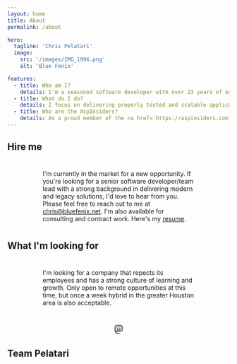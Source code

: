 ```yaml
---
layout: home
title: About
permalink: /about

hero:
  tagline: 'Chris Pelatari'
  image:
    src: '/images/IMG_1996.png'
    alt: 'Blue Fenix'

features:
  - title: Who am I?
    details: I'm a seasoned software developer with over 23 years of experience in delivering full-stack web and desktop applications using .NET technologies, including C# and VB.NET. More recently, I've been working with TypeScript and Node.js, sometimes with an asp.net core backend. I'm also a former Microsoft MVP and a member of the AspInsiders.
  - title: What do I do?
    details: I focus on delivering properly tested and scalable applications that are backed by SQL Server. I have a strong understanding of software development best practices, including object-oriented programming, test-driven development, and continuous integration and deployment.<br/><br/><img src="https://github-readme-stats.vercel.app/api/top-langs/?username=chrispelatari&hide_border=true&layout=compact&hide=perl,php&theme=blue-green" alt="Top Languages" />
  - title: Who are the AspInsiders?
    details: As a proud member of the <a href='https://aspinsiders.com'>AspInsiders</a>, I've had the opportunity to work closely with Microsoft, including being flown out to Microsoft campus in Redmond, WA to help shape the direction of ASP.NET MVC before it was open-sourced. I had the honor of meeting <a href='http://scottgu.com/'>Scott Guthrie</a> and <a href='https://github.com/ahejlsberg'>Anders Hejlsberg</a>, the original designer of C# and TypeScript.<br/><br/>I've also had the pleasure of collaborating with <a href='https://www.hanselman.com/'>Scott Hanselman</a>, <a href='https://bigmachine.io/'>Rob Conery</a> and <a href='https://aspinsiders.com/insiders/'>many others</a>, all of whom are brilliant and kind individuals.
---
```

## Hire me

I'm currently in the market for a new opportunity. If you're looking for a senior software developer/team lead with a strong background in delivering modern and legacy solutions, I'd love to hear from you. Please feel free to reach out to me at <a href="mailto:chris@bluefenix.net">chris@bluefenix.net</a>. I'm also available for consulting and contract work. Here's my <a href="https://chris-jekyll.pelatari.com/Chris_Pelatari_Resume.docx">resume</a>.

## What I'm looking for

I'm looking for a company that repects its employees and has a strong culture of learning and growth. Only open to remote opportunities at this time, but once a week hybrid in the greater Houston area is also acceptable.

<div id="gh" data-login="ChrisPelatari">
  <a href='https://hachyderm.io/@blue_fenix' alt="blue_fenix on Mastodon" rel="me"> <svg xmlns="http://www.w3.org/2000/svg" height="24" width="21" viewBox="0 0 448 512"><path fill="#7f7f7f" d="M433 179.1c0-97.2-63.7-125.7-63.7-125.7-62.5-28.7-228.6-28.4-290.5 0 0 0-63.7 28.5-63.7 125.7 0 115.7-6.6 259.4 105.6 289.1 40.5 10.7 75.3 13 103.3 11.4 50.8-2.8 79.3-18.1 79.3-18.1l-1.7-36.9s-36.3 11.4-77.1 10.1c-40.4-1.4-83-4.4-89.6-54a102.5 102.5 0 0 1 -.9-13.9c85.6 20.9 158.7 9.1 178.8 6.7 56.1-6.7 105-41.3 111.2-72.9 9.8-49.8 9-121.5 9-121.5zm-75.1 125.2h-46.6v-114.2c0-49.7-64-51.6-64 6.9v62.5h-46.3V197c0-58.5-64-56.6-64-6.9v114.2H90.2c0-122.1-5.2-147.9 18.4-175 25.9-28.9 79.8-30.8 103.8 6.1l11.6 19.5 11.6-19.5c24.1-37.1 78.1-34.8 103.8-6.1 23.7 27.3 18.4 53 18.4 175z"/></svg></a>
</div>

## Team Pelatari

<VPTeamMembers :members="family"/>

<style>
.team-title {
  margin-top: 2.5rem;
  margin-bottom: 2.5rem;
  font-size: 2.5rem;
  font-weight: 400;
}

.text-center {
  text-align: center;
}

#gh {
  margin-left: auto;
  margin-right: auto;
  margin-top: 2.5rem;
}

img.VPImage.image-src {
  border-radius: 50%;
}

img {
  max-width: 100%;
  height: auto;
}

p {
  margin: 2.5rem 2.5rem;
  padding-left: 2.5rem;
  padding-right: 2.5rem;
}

p.details {
  margin: 0;
  padding-left: 2.5rem;
  padding-right: 2.5rem;
  font-size: 1.5rem;
}

.VPHero::before {
  content: url('/images/header_transparent.png');
  max-width: 100%;
  height: auto;
}

@media (max-width: 768px) {
  .VPHero::before {
    content: url('/images/header_transparent_mobile.png');
  }
}

/* gh.css */
:root {
  --gh-bg-color: var(--vp-c-default-3);
  --gh-base-size-4: 0.25rem;
  --gh-base-size-8: 0.5rem;
  --gh-base-size-12: 0.75rem;
  --gh-base-size-16: 1rem;
  --gh-base-size-32: 2rem;
  --gh-cell-level0-color: var(--vp-c-default-1);
  --gh-cell-level1-color: #0e4429;
  --gh-cell-level2-color: #006d32;
  --gh-cell-level3-color: #26a641;
  --gh-cell-level4-color: #39d353;
  --gh-cell-info-bg-color: #6e7681;
  --gh-cell-outline-color: #ffffff0d;
  --gh-cell-border-color: rgba(255, 255, 255, 0.03);
  --gh-border-card-color: #30363d;
  --gh-border-card-width: max(1px, 0.0625rem);
  --gh-text-default-color: var(--vp-c-default-0);
  --gh-text-inactive-color: #848D97;
  --gh-link-hover-color: #2f81f7;
  --gh-font-default-family: 'Avenir Next', Roboto, sans-serif;
}

/* Main block */
#gh {
  color: var(--gh-text-default-color);
  width: fit-content;
  font-family: var(--gh-font-default-family);
}

#gh a {
  text-decoration: none;
  color: var(--gh-text-inactive-color)
}

#gh a:hover {
  color: var(--gh-link-hover-color);
}

/* Table */
.ghCalendarTable {
  color: var(--gh-text-default-color);
  border-spacing: 3px;
  border-collapse: separate;
}

.ghCalendarTable tr {
  height: 10px;
}

.ghCalendarTable td {
  text-align: left;
  box-sizing: border-box;
  position: relative;
}

/* DayCell */
.ghCalendarDayCell {
  width: 10px;
  border-radius: 2px;
  border: 1px solid var(--gh-cell-border-color);
  outline: 1px solid var(--gh-cell-outline-color);
  outline-offset: -2px;
}

.ghCalendarDayCell[data-level="NONE"] {
  background-color: var(--gh-cell-level0-color);
  border: none;
  outline: none;
}

.ghCalendarDayCell[data-level="FIRST_QUARTILE"] {
  background-color: var(--gh-cell-level1-color);
}

.ghCalendarDayCell[data-level="SECOND_QUARTILE"] {
  background-color: var(--gh-cell-level2-color);
}

.ghCalendarDayCell[data-level="THIRD_QUARTILE"] {
  background-color: var(--gh-cell-level3-color);
}

.ghCalendarDayCell[data-level="FOURTH_QUARTILE"] {
  background-color: var(--gh-cell-level4-color);
}

.ghCalendarDayCell span {
  visibility: hidden;
  position: absolute;
  transform: translate(-50%, -130%);
  word-wrap: normal;
  text-wrap: nowrap;
  pointer-events: none;
  background-color: var(--gh-cell-info-bg-color);
  padding: 10px;
  font-size: 12px;
  border-radius: 6px;
  font-family: var(--gh-font-default-family);
}

.ghCalendarDayCell span::after {
  content: "";
  position: absolute;
  top: 100%;
  left: 50%;
  border-width: 5px;
  border-style: solid;
  border-color: var(--gh-cell-info-bg-color) transparent transparent transparent;
}

.ghCalendarDayCell:hover span {
  visibility: visible;
}

.ghCalendarLabel {
  font-size: 12px;
  position: absolute;
  bottom: -3px;
  font-weight: 400;
  font-family: var(--gh-font-default-family);
}

/* Containers */
.ghCalendarCard {
  background-color: var(--gh-bg-color);
  padding: var(--gh-base-size-16);
  padding-top: 0.5rem;
  padding-bottom: 0.5rem;
  border-top-left-radius: 6px;
  border-top-right-radius: 6px;
  border: var(--gh-border-card-width, 1px) solid var(--gh-border-card-color);
}

.ghCalendarCanvas {
  display: flex !important;
  flex-direction: column;
  padding-top: var(--gh-base-size-8, 4px) !important;
  text-align: center !important;
  margin-right: var(--gh-base-size-8, 8px) !important;
  margin-left: var(--gh-base-size-8, 8px) !important;
  overflow: hidden;
}

/* Header */
.ghCalendarHeader {
  margin-bottom: var(--gh-base-size-4);
  height: 20px;
}

.ghCalendarHeader span {
  float: left;
}

.ghCalendarHeader div {
  display: flex;
  flex-direction: row;
  float: right;
}

.ghCalendarHeader div img {
  width: 20px;
  height: 20px;
  border-radius: 10px;
  margin-left: var(--gh-base-size-12);
}

/* Footer */
.ghCalendarCardFooter {
  display: block;
  padding: var(--gh-base-size-4, 4px) var(--gh-base-size-32, 32px) !important;
  text-align: center !important;
  font-size: var(--gh-base-size-12);
  font-family: var(--gh-font-default-family);
  color: var(--gh-text-inactive-color);
}

.ghCalendarCardFooterLink {
  display: block;
  float: left;
}

.ghCalendarCardFooterColors {
  display: flex;
  flex-direction: row;
  float: right;
  align-items: center;
}

.ghCalendarCardFooterColors * {
  margin-right: var(--gh-base-size-4);
}

.ghCalendarCardFooterColors div {
  width: 10px;
  height: 10px;
}
</style>

<script setup>
import { ref, onMounted } from 'vue'
import { VPTeamMembers } from 'vitepress/theme'

const family = [
  {
    name: 'The Dread Pirate Jojo',
    avatar: '/images/IMG_0240.png'
  },
  {
    name: 'Schmoopie',
    avatar: '/images/IMG_3184.png'
  },
  {
    name: 'Ziggy Stardog',
    avatar: '/images/ziggy_stardog.png'
  },
  {
    name: 'Beyoncé Meows',
    avatar: '/images/IMG_3335.png'
  },
  {
    name: 'My lovely wife Jen and I',
    avatar: '/images/IMG_3174.png'
  },
  {
    name: 'Ozzy Pawsborne',
    avatar: '/images/IMG_3618.png'
  },
  {
    name: 'Stubbs',
    avatar: '/images/Stubalupogus.png'
  }
]

onMounted(() => {
  document.querySelector('.vp-doc').classList.remove('vp-doc')
  main()
})

async function fetchData(ghLogin) {
  let response = await fetch(`https://lengthylyova.pythonanywhere.com/api/gh-contrib-graph/fetch-data/?githubLogin=${ghLogin}`, { method: "GET" })
  let data = await response.json()
  return data['data']['user']
}

function init_table() {
  let table = document.createElement("table")
  table.className = "ghCalendarTable"
  let thead = table.createTHead()
  let tbody = table.createTBody()
  let row = thead.insertRow()
  let cell = row.insertCell()
  cell.style.width = "28px"
  for (let i = 0; i < 7; i++) {
    const row = tbody.insertRow()
    const cell = row.insertCell()
    switch (i) {
      case 1: cell.innerHTML = '<span class="ghCalendarLabel">Mon</span>'
      break
      case 3: cell.innerHTML = '<span class="ghCalendarLabel">Wed</span>'
      break
      case 5: cell.innerHTML = '<span class="ghCalendarLabel">Fri</span>'
      break
    }
  }
  return [table, thead, tbody]
}

function addMonths(thead, months) {
  for (let i = 0; i < months.length - 1; i++) {
    const total_weeks = months[i]["totalWeeks"]
    if (total_weeks => 2) {
      let cell = thead.rows[0].insertCell()
      let label = document.createElement("span")
      label.textContent = months[i]["name"]
      label.className = "ghCalendarLabel"
      cell.appendChild(label)
      cell.colSpan = months[i]["totalWeeks"]
    }
  }
}

function addWeeks(tbody, weeks, colors) {
  for (let i = 0; i < weeks.length; i++) {
    const days = weeks[i]["contributionDays"]
    for (let j = 0; j < days.length; j++) {
      const day = days[j]
      const data = document.createElement("span")
      const date = new Date(day["date"])
      data.textContent = `${day["contributionCount"]} contributions on ${date.toDateString()}`
      const cell = tbody.rows[day["weekday"]].insertCell()
      cell.appendChild(data)
      cell.className = "ghCalendarDayCell"
      cell.dataset.date = day["date"]
      cell.dataset.count = day["contributionCount"]
      cell.dataset.level = day["contributionLevel"]
    }
  }
}

function init_card() {
  const card = document.createElement("div")
  card.className = "ghCalendarCard"
  return card
}

function init_card_footer() {
  const footer = document.createElement("div")
  const link = document.createElement("a")
  const colors = document.createElement("div")
  footer.className = "ghCalendarCardFooter"
  link.className = "ghCalendarCardFooterLink"
  colors.className = "ghCalendarCardFooterColors"
  let less = document.createElement("span")
  less.textContent = "Less"
  let more = document.createElement("span")
  more.textContent = "More"
  colors.appendChild(less)
  let levels = ["NONE", "FIRST_QUARTILE", "SECOND_QUARTILE", "THIRD_QUARTILE", "FOURTH_QUARTILE"]
  for (let i = 0; i < 5; i++) {
    let cell = document.createElement("div")
    cell.className = "ghCalendarDayCell"
    cell.dataset.level = levels[i]
    colors.appendChild(cell)
  }
  colors.appendChild(more)
  footer.appendChild(link)
  footer.appendChild(colors)
  return footer
}

function init_canvas() {
  const canvas = document.createElement("div")
  canvas.className = "ghCalendarCanvas"
  return canvas
}

function init_header(total_contribs, ghLogin, avatarUrl) {
  const header = document.createElement("div")
  const total = document.createElement("span")
  const profile = document.createElement("div")
  profile.innerHTML = `<a href="https://github.com/${ghLogin}">${ghLogin}</a><img src="${avatarUrl}">`
  header.className = "ghCalendarHeader"
  total.textContent = `${total_contribs} contributions in the last year`
  header.appendChild(total)
  header.appendChild(profile)
  return header
}

function init_thumbnail() {
    const thumbnail = document.createElement("div");
    const thumbNailLink = document.createElement("a");
    const thumbNailIcon = document.createElement("span");
    const thumbNailText = document.createElement("span");

    thumbnail.className = "ghThumbNail";
    thumbNailLink.href = "https://github.com/lengthylyova/gh-contrib-graph";
    //use vitepress github icon
    thumbNailIcon.textContent = "GitHub";
    thumbNailIcon.className = "vpi-social-github";
    //link to gh-contrib-graph
    thumbNailText.textContent = "gh-contrib-graph";
    thumbNailText.style.marginLeft = "-13px";
    thumbNailLink.appendChild(thumbNailIcon);
    thumbNailLink.appendChild(thumbNailText);
    thumbnail.appendChild(thumbNailLink);
    return thumbnail
}

async function main() {
  const container = document.getElementById("gh")
  const ghLogin = container.dataset.login
  const data = await fetchData(ghLogin)
  const calendar = data["contributionsCollection"]["contributionCalendar"]
  const [table, thead, tbody] = init_table()
  const card = init_card()
  const canvas = init_canvas()
  const header = init_header(calendar["totalContributions"], ghLogin, data["avatarUrl"])
  const footer = init_card_footer()
  const thumbnail = init_thumbnail();

  addWeeks(tbody, calendar["weeks"], calendar["colors"])
  addMonths(thead, calendar["months"])
  canvas.appendChild(table)
  canvas.appendChild(footer)
  card.appendChild(canvas)
  container.appendChild(header)
  container.appendChild(card)
  container.appendChild(thumbnail);
}
</script>
